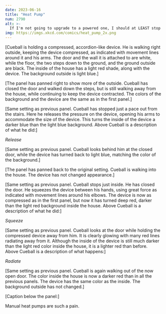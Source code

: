 ```yaml
---
date: 2023-06-16
title: "Heat Pump"
num: 2790
alt: >-
  If I'm not going to upgrade to a powered one, I should at LEAST stop leaving the door open so often.
img: https://imgs.xkcd.com/comics/heat_pump_2x.png
---
```

[Cueball is holding a compressed, accordion-like device. He is walking right outside, keeping the device compressed, as indicated with movement lines around it and his arms. The door and the wall it is attached to are white, while the floor, the two steps down to the ground, and the ground outside are black. The inside of the house has a light red shade, along with the device. The background outside is light blue.]

[The panel has panned right to show more of the outside. Cueball has closed the door and walked down the steps, but is still walking away from the house, while continuing to keep the device contracted. The colors of the background and the device are the same as in the first panel.]

[Same setting as previous panel. Cueball has stopped just a pace out from the stairs. Here he releases the pressure on the device, opening his arms to accommodate the size of the device. This turns the inside of the device a darker blue than the light blue background. Above Cueball is a description of what he did:]

*Release*

[Same setting as previous panel. Cueball looks behind him at the closed door, while the device has turned back to light blue, matching the color of the background.]

[The panel has panned back to the original setting. Cueball is walking into the house. The device has not changed appearance.]

[Same setting as previous panel. Cueball stops just inside. He has closed the door. He squeezes the device between his hands, using great force as indicated with movement lines around his elbows. The device is now as compressed as in the first panel, but now it has turned deep red, darker than the light red background inside the house. Above Cueball is a description of what he did:]

*Squeeze*

[Same setting as previous panel. Cueball looks at the door while holding the compressed device away from him. It is clearly glowing with many red lines radiating away from it. Although the inside of the device is still much darker than the light red color inside the house, it is a lighter red than before. Above Cueball is a description of what happens:]

*Radiate*

[Same setting as previous panel. Cueball is again walking out of the now open door. The color inside the house is now a darker red than in all the previous panels. The device has the same color as the inside. The background outside has not changed.]

[Caption below the panel:]

Manual heat pumps are such a pain.